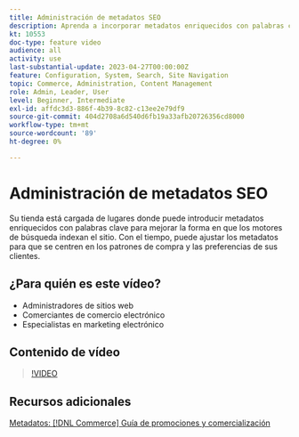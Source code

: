 ```yaml
---
title: Administración de metadatos SEO
description: Aprenda a incorporar metadatos enriquecidos con palabras clave para mejorar la forma en que los motores de búsqueda indexan el sitio.
kt: 10553
doc-type: feature video
audience: all
activity: use
last-substantial-update: 2023-04-27T00:00:00Z
feature: Configuration, System, Search, Site Navigation
topic: Commerce, Administration, Content Management
role: Admin, Leader, User
level: Beginner, Intermediate
exl-id: affdc3d3-886f-4b39-8c82-c13ee2e79df9
source-git-commit: 404d2708a6d540d6fb19a33afb20726356cd8000
workflow-type: tm+mt
source-wordcount: '89'
ht-degree: 0%

---
```


# Administración de metadatos SEO

Su tienda está cargada de lugares donde puede introducir metadatos enriquecidos con palabras clave para mejorar la forma en que los motores de búsqueda indexan el sitio. Con el tiempo, puede ajustar los metadatos para que se centren en los patrones de compra y las preferencias de sus clientes.

## ¿Para quién es este vídeo?

- Administradores de sitios web
- Comerciantes de comercio electrónico
- Especialistas en marketing electrónico

## Contenido de vídeo

>[!VIDEO](https://video.tv.adobe.com/v/343750?quality=12&learn=on)

## Recursos adicionales

[Metadatos: [!DNL Commerce] Guía de promociones y comercialización](https://experienceleague.adobe.com/docs/commerce-admin/marketing/seo/meta-data.html)
